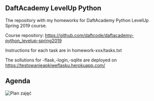 ## DaftAcademy LevelUp Python

The repository with my homeworks for DaftAcademy Python LevelUp Spring 2019 course.

Course repository: https://github.com/daftcode/daftacademy-python_levelup-spring2019

Instructions for each task are in homework-xxx/tasks.txt

The sollutions for -flask,-login,-sqlite are deployed on https://testowanieapkiweflasku.herokuapp.com/

## Agenda
![Plan zajęć](https://raw.githubusercontent.com/daftcode/daftacademy-python_levelup-spring2019/master/plan_zajec.jpg)
